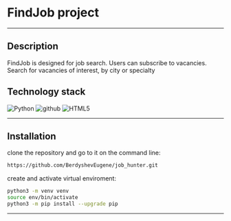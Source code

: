 # FindJob project
____
## Description
FindJob is designed for job search. Users can subscribe to vacancies. Search for vacancies of interest, by city or specialty

## Technology stack
![Python](https://img.shields.io/badge/python-3670A0?style=for-the-badge&logo=python&logoColor=ffdd54) ![github](https://camo.githubusercontent.com/5473e0d3006bb7e662bdf754d830a026ce050be61f1cbbd4689783ae49950b93/68747470733a2f2f696d672e736869656c64732e696f2f62616467652f646a616e676f2d2532333039324532302e7376673f7374796c653d666f722d7468652d6261646765266c6f676f3d646a616e676f266c6f676f436f6c6f723d7768697465) ![HTML5](https://img.shields.io/badge/html5-%23E34F26.svg?style=for-the-badge&logo=html5&logoColor=white)
 
____

## Installation

clone the repository and go to it on the command line:
```sh
https://github.com/BerdyshevEugene/job_hunter.git
```

create and activate virtual enviroment:
```sh
python3 -m venv venv
source env/bin/activate
python3 -m pip install --upgrade pip
```
____
